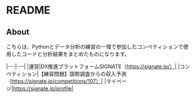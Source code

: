 # README
## About
こちらは、Pythonとデータ分析の練習の一環で参加したコンペティションで使用したコードと分析結果をまとめたものになります。

|---|---|
|運営|DX推進プラットフォームSIGNATE（https://signate.jp/）|
|コンペティション|【練習問題】国勢調査からの収入予測（https://signate.jp/competitions/107）|
|マイページ|https://signate.jp/profile|
